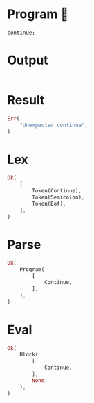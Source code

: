 # Program 🔴

```rustleaf
continue;
```

# Output

```

```

# Result

```rust
Err(
    "Unexpected continue",
)
```

# Lex

```rust
Ok(
    [
        Token(Continue),
        Token(Semicolon),
        Token(Eof),
    ],
)
```

# Parse

```rust
Ok(
    Program(
        [
            Continue,
        ],
    ),
)
```

# Eval

```rust
Ok(
    Block(
        [
            Continue,
        ],
        None,
    ),
)
```
